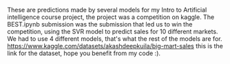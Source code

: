 These are predictions made by several models for my Intro to Artificial intelligence course project, the project was a competition on kaggle.
The BEST.ipynb submission was the submission that led us to win the competition, using the SVR model to predict sales for 10 different markets.
We had to use 4 different models, that's what the rest of the models are for.
https://www.kaggle.com/datasets/akashdeepkuila/big-mart-sales
this is the link for the dataset, hope you benefit from my code :).

